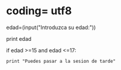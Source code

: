 # coding= utf8

edad=(input("Introduzca su edad:"))

print edad

if edad >=15 and edad <=17:

    print "Puedes pasar a la sesion de tarde"
